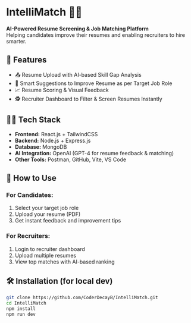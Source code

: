 # IntelliMatch 💼🤖

**AI-Powered Resume Screening & Job Matching Platform**  
Helping candidates improve their resumes and enabling recruiters to hire smarter.

## 🚀 Features

- 📤 Resume Upload with AI-based Skill Gap Analysis
- 🧠 Smart Suggestions to Improve Resume as per Target Job Role
- 📈 Resume Scoring & Visual Feedback
- 🕵️ Recruiter Dashboard to Filter & Screen Resumes Instantly

## 👨‍💻 Tech Stack

- **Frontend:** React.js + TailwindCSS
- **Backend:** Node.js + Express.js
- **Database:** MongoDB
- **AI Integration:** OpenAI (GPT-4 for resume feedback & matching)
- **Other Tools:** Postman, GitHub, Vite, VS Code

## 🔧 How to Use

### For Candidates:
1. Select your target job role
2. Upload your resume (PDF)
3. Get instant feedback and improvement tips

### For Recruiters:
1. Login to recruiter dashboard
2. Upload multiple resumes
3. View top matches with AI-based ranking

## 🛠️ Installation (for local dev)

```bash
git clone https://github.com/CoderDecayB/IntelliMatch.git
cd IntelliMatch
npm install
npm run dev
